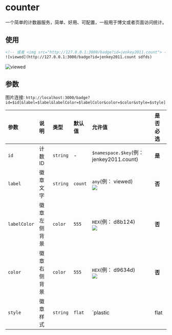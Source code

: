 # counter

一个简单的计数器服务，简单、好用、可配置，一般用于博文或者页面访问统计。

## 使用

```html
<!-- 或者 <img src="http://127.0.0.1:3000/badge?id=jenkey2011.count"> -->
![viewed](http://127.0.0.1:3000/badge?id=jenkey2011.count sdfds)
```
![viewed](http://127.0.0.1:3000/badge?id=jenkey2011.count)

## 参数

图片连接: `http://localhost:3000/badge?id=$id[&label=$label&labelColor=$labelColor&color=$color&style=$style]`

|  参数 |  说明 | 类型 | 默认值 | 允许值 | 是否必选
| :------------ | :------------ |:------------ |:------------ |:------------ | :------------ |
| `id` | 计数ID  | `string`  | - | `$namespace.$key`(例： jenkey2011.count)  |  **是** |
| `label` | 徽章文字  | `string` | `count` | `any`(例： viewed) <br/>![](http://127.0.0.1:3000/badge?id=jenkey2011.count&label=viewed) | **否** |
| `labelColor` | 徽章左侧背景  | `color`  | `555`  | `HEX`(例： d8b124)  <br/>![](http://127.0.0.1:3000/badge?id=jenkey2011.count&labelColor=d8b124)| **否** |
| `color` | 徽章右侧背景 | `color`  | `555`  | `HEX`(例： d9634d) <br/>![](http://127.0.0.1:3000/badge?id=jenkey2011.count&color=d9634d)| **否** |
| `style` | 徽章样式  | `string`  | `flat`  | `plastic | flat | flat-square | for-the-badge | social` (例： for-the-badge) <br/>![](http://127.0.0.1:3000/badge?id=jenkey2011.count&style=for-the-badge) | **否** |